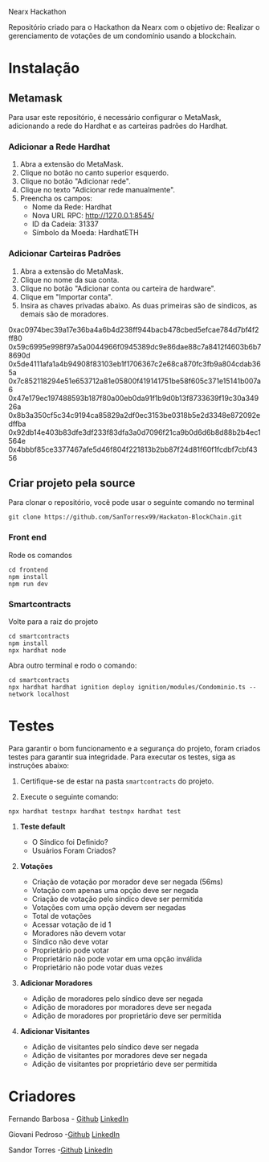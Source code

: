 Nearx Hackathon

Repositório criado para o Hackathon da Nearx com o objetivo de: Realizar o gerenciamento de votações de um condomínio usando a blockchain.

# Instalação

## Metamask

Para usar este repositório, é necessário configurar o MetaMask, adicionando a rede do Hardhat e as carteiras padrões do Hardhat.

### Adicionar a Rede Hardhat

1. Abra a extensão do MetaMask.
2. Clique no botão no canto superior esquerdo.
3. Clique no botão "Adicionar rede".
4. Clique no texto "Adicionar rede manualmente".
5. Preencha os campos:
   - Nome da Rede: Hardhat
   - Nova URL RPC: http://127.0.0.1:8545/
   - ID da Cadeia: 31337
   - Símbolo da Moeda: HardhatETH

### Adicionar Carteiras Padrões

1. Abra a extensão do MetaMask.
2. Clique no nome da sua conta.
3. Clique no botão "Adicionar conta ou carteira de hardware".
4. Clique em "Importar conta".
5. Insira as chaves privadas abaixo. As duas primeiras são de síndicos, as demais são de moradores.

0xac0974bec39a17e36ba4a6b4d238ff944bacb478cbed5efcae784d7bf4f2ff80
0x59c6995e998f97a5a0044966f0945389dc9e86dae88c7a8412f4603b6b78690d
0x5de4111afa1a4b94908f83103eb1f1706367c2e68ca870fc3fb9a804cdab365a
0x7c852118294e51e653712a81e05800f419141751be58f605c371e15141b007a6
0x47e179ec197488593b187f80a00eb0da91f1b9d0b13f8733639f19c30a34926a
0x8b3a350cf5c34c9194ca85829a2df0ec3153be0318b5e2d3348e872092edffba
0x92db14e403b83dfe3df233f83dfa3a0d7096f21ca9b0d6d6b8d88b2b4ec1564e
0x4bbbf85ce3377467afe5d46f804f221813b2bb87f24d81f60f1fcdbf7cbf4356

## Criar projeto pela source

Para clonar o repositório, você pode usar o seguinte comando no terminal

```
git clone https://github.com/SanTorresx99/Hackaton-BlockChain.git
```

### Front end

Rode os comandos

```
cd frontend
npm install
npm run dev
```

### Smartcontracts

Volte para a raiz do projeto

```
cd smartcontracts
npm install
npx hardhat node
```

Abra outro terminal e rodo o comando:

```
cd smartcontracts
npx hardhat hardhat ignition deploy ignition/modules/Condominio.ts --network localhost
```

# Testes

Para garantir o bom funcionamento e a segurança do projeto, foram criados testes para garantir sua integridade. Para executar os testes, siga as instruções abaixo:

1. Certifique-se de estar na pasta `smartcontracts` do projeto.

2. Execute o seguinte comando:

```
npx hardhat testnpx hardhat testnpx hardhat test
```

1. **Teste default**

   - O Síndico foi Definido?
   - Usuários Foram Criados?

2. **Votações**

   - Criação de votação por morador deve ser negada (56ms)
   - Votação com apenas uma opção deve ser negada
   - Criação de votação pelo síndico deve ser permitida
   - Votações com uma opção devem ser negadas
   - Total de votações
   - Acessar votação de id 1
   - Moradores não devem votar
   - Síndico não deve votar
   - Proprietário pode votar
   - Proprietário não pode votar em uma opção inválida
   - Proprietário não pode votar duas vezes

3. **Adicionar Moradores**

   - Adição de moradores pelo síndico deve ser negada
   - Adição de moradores por moradores deve ser negada
   - Adição de moradores por proprietário deve ser permitida

4. **Adicionar Visitantes**

   - Adição de visitantes pelo síndico deve ser negada
   - Adição de visitantes por moradores deve ser negada
   - Adição de visitantes por proprietário deve ser permitida

# Criadores

Fernando Barbosa - [Github](#) [LinkedIn](#)

Giovani Pedroso -[Github](https://github.com/Giovani-Pedroso/) [LinkedIn](https://www.linkedin.com/in/giovani-sant-ana/)

Sandor Torres -[Github](https://github.com/SanTorresx99/) [LinkedIn](https://www.linkedin.com/in/sandro-torres99)

